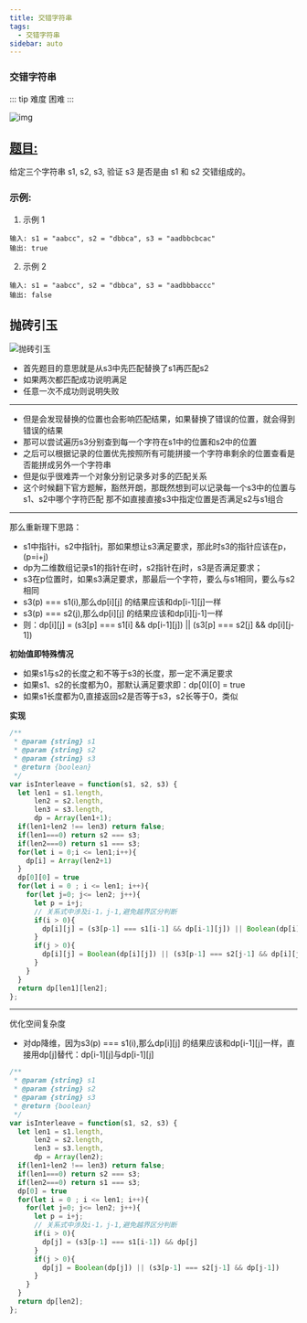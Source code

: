 ```yaml
---
title: 交错字符串
tags:
  - 交错字符串
sidebar: auto
---
```


### 交错字符串

::: tip 难度
困难
:::

![img](http://qiniu.gaowenju.com/leecode/banner/20200718.jpg)

## [题目:](https://leetcode-cn.com/problems/interleaving-string/)

给定三个字符串 s1, s2, s3, 验证 s3 是否是由 s1 和 s2 交错组成的。

### 示例:

1. 示例 1

```
输入: s1 = "aabcc", s2 = "dbbca", s3 = "aadbbcbcac"
输出: true
```

2. 示例 2

```
输入: s1 = "aabcc", s2 = "dbbca", s3 = "aadbbbaccc"
输出: false
```

## 抛砖引玉

![抛砖引玉](http://qiniu.gaowenju.com/leecode/20200718.png)

- 首先题目的意思就是从s3中先匹配替换了s1再匹配s2
- 如果两次都匹配成功说明满足
- 任意一次不成功则说明失败

----

- 但是会发现替换的位置也会影响匹配结果，如果替换了错误的位置，就会得到错误的结果
- 那可以尝试遍历s3分别查到每一个字符在s1中的位置和s2中的位置
- 之后可以根据记录的位置优先按照所有可能拼接一个字符串剩余的位置查看是否能拼成另外一个字符串
- 但是似乎很难弄一个对象分别记录多对多的匹配关系
- 这个时候翻下官方题解，豁然开朗，那既然想到可以记录每一个s3中的位置与s1、s2中哪个字符匹配
  那不如直接直接s3中指定位置是否满足s2与s1组合

--- 

那么重新理下思路：
- s1中指针i，s2中指针j，那如果想让s3满足要求，那此时s3的指针应该在p，(p=i+j)
- dp为二维数组记录s1的指针在i时，s2指针在j时，s3是否满足要求；
- s3在p位置时，如果s3满足要求，那最后一个字符，要么与s1相同，要么与s2相同
- s3(p) === s1(i),那么dp[i][j] 的结果应该和dp[i-1][j]一样
- s3(p) === s2(j),那么dp[i][j] 的结果应该和dp[i][j-1]一样
- 则：dp[i][j] = (s3[p] === s1[i] && dp[i-1][j]) || (s3[p] === s2[j] && dp[i][j-1])

**初始值即特殊情况**
- 如果s1与s2的长度之和不等于s3的长度，那一定不满足要求
- 如果s1、s2的长度都为0，那默认满足要求即：dp[0][0] = true
- 如果s1长度都为0,直接返回s2是否等于s3，s2长等于0，类似

**实现**

```javascript
/**
 * @param {string} s1
 * @param {string} s2
 * @param {string} s3
 * @return {boolean}
 */
var isInterleave = function(s1, s2, s3) {
  let len1 = s1.length,
      len2 = s2.length,
      len3 = s3.length,
      dp = Array(len1+1);
  if(len1+len2 !== len3) return false;
  if(len1===0) return s2 === s3;
  if(len2===0) return s1 === s3;
  for(let i = 0;i <= len1;i++){
    dp[i] = Array(len2+1)
  }
  dp[0][0] = true
  for(let i = 0 ; i <= len1; i++){
    for(let j=0; j<= len2; j++){
      let p = i+j;
      // 关系式中涉及i-1，j-1,避免越界区分判断
      if(i > 0){
        dp[i][j] = (s3[p-1] === s1[i-1] && dp[i-1][j]) || Boolean(dp[i][j])
      }
      if(j > 0){
        dp[i][j] = Boolean(dp[i][j]) || (s3[p-1] === s2[j-1] && dp[i][j-1])
      }
    }
  }
  return dp[len1][len2];
};
```

--- 

优化空间复杂度

- 对dp降维，因为s3(p) === s1(i),那么dp[i][j] 的结果应该和dp[i-1][j]一样，直接用dp[j]替代：dp[i-1][j]与dp[i-1][j]

```javascript
/**
 * @param {string} s1
 * @param {string} s2
 * @param {string} s3
 * @return {boolean}
 */
var isInterleave = function(s1, s2, s3) {
  let len1 = s1.length,
      len2 = s2.length,
      len3 = s3.length,
      dp = Array(len2);
  if(len1+len2 !== len3) return false;
  if(len1===0) return s2 === s3;
  if(len2===0) return s1 === s3;
  dp[0] = true
  for(let i = 0 ; i <= len1; i++){
    for(let j=0; j<= len2; j++){
      let p = i+j;
      // 关系式中涉及i-1，j-1,避免越界区分判断
      if(i > 0){
        dp[j] = (s3[p-1] === s1[i-1]) && dp[j]
      }
      if(j > 0){
        dp[j] = Boolean(dp[j]) || (s3[p-1] === s2[j-1] && dp[j-1])
      }
    }
  }
  return dp[len2];
};
```
